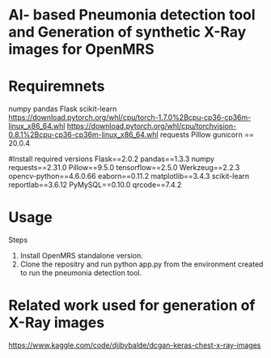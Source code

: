 # AI- based Pneumonia detection tool and Generation of synthetic X-Ray images for OpenMRS 

# Requiremnets
numpy
pandas
Flask
scikit-learn
https://download.pytorch.org/whl/cpu/torch-1.7.0%2Bcpu-cp36-cp36m-linux_x86_64.whl
https://download.pytorch.org/whl/cpu/torchvision-0.8.1%2Bcpu-cp36-cp36m-linux_x86_64.whl
requests
Pillow
gunicorn == 20.0.4

#Install required versions
Flask==2.0.2
pandas==1.3.3
numpy
requests==2.31.0
Pillow==9.5.0
tensorflow==2.5.0
Werkzeug==2.2.3
opencv-python==4.6.0.66
eaborn==0.11.2
matplotlib==3.4.3
scikit-learn
reportlab==3.6.12
PyMySQL==0.10.0
qrcode==7.4.2

# Usage
Steps
1. Install OpenMRS standalone version.
2. Clone the repositry and run python app.py from the environment created to run the pneumonia detection tool.

# Related work used for generation of X-Ray images 
https://www.kaggle.com/code/djibybalde/dcgan-keras-chest-x-ray-images

